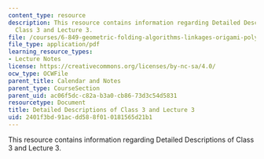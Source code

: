 ```yaml
---
content_type: resource
description: This resource contains information regarding Detailed Descriptions of
  Class 3 and Lecture 3.
file: /courses/6-849-geometric-folding-algorithms-linkages-origami-polyhedra-fall-2012/2401f3bd91acdd588f010181565d21b1_MIT6_849F12_desc03.pdf
file_type: application/pdf
learning_resource_types:
- Lecture Notes
license: https://creativecommons.org/licenses/by-nc-sa/4.0/
ocw_type: OCWFile
parent_title: Calendar and Notes
parent_type: CourseSection
parent_uid: ac06f5dc-c82a-b3a0-cb86-73d3c54d5831
resourcetype: Document
title: Detailed Descriptions of Class 3 and Lecture 3
uid: 2401f3bd-91ac-dd58-8f01-0181565d21b1
---
```

This resource contains information regarding Detailed Descriptions of Class 3 and Lecture 3.